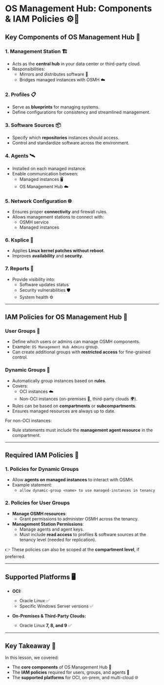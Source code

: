 # OS Management Hub: Components & IAM Policies ⚙️🔐

## Key Components of OS Management Hub 🧩

### 1. Management Station 🏗️
- Acts as the **central hub** in your data center or third-party cloud.  
- Responsibilities:
  - Mirrors and distributes software 📀  
  - Bridges managed instances with OSMH ☁️  

### 2. Profiles 📋
- Serve as **blueprints** for managing systems.  
- Define configurations for consistency and streamlined management.  

### 3. Software Sources 📦
- Specify which **repositories** instances should access.  
- Control and standardize software across the environment.  

### 4. Agents 🛰️
- Installed on each managed instance.  
- Enable communication between:
  - Managed instances 🖥️  
  - OS Management Hub ☁️  

### 5. Network Configuration 🌐
- Ensures proper **connectivity** and firewall rules.  
- Allows management stations to connect with:
  - OSMH service  
  - Managed instances  

### 6. Ksplice 🧵
- Applies **Linux kernel patches without reboot**.  
- Improves **availability** and **security**.  

### 7. Reports 📑
- Provide visibility into:
  - Software updates status  
  - Security vulnerabilities 🛡️  
  - System health ⚙️  

---

## IAM Policies for OS Management Hub 🔑

### User Groups 👥
- Define which users or admins can manage OSMH components.  
- Example: `OS Management Hub Admins` group.  
- Can create additional groups with **restricted access** for fine-grained control.  

### Dynamic Groups 🔄
- Automatically group instances based on **rules**.  
- Covers:
  - OCI instances ☁️  
  - Non-OCI instances (on-premises 🏢, third-party clouds 🌍).  
- Rules can be based on **compartments** or **subcompartments**.  
- Ensures managed resources are always up to date.  

For non-OCI instances:  
- Rule statements must include the **management agent resource** in the compartment.  

---

## Required IAM Policies 📝

### 1. Policies for Dynamic Groups
- Allow **agents on managed instances** to interact with OSMH.  
- Example statement:  
  - `allow dynamic-group <name> to use managed-instances in tenancy`

### 2. Policies for User Groups
- **Manage OSMH resources**:  
  - Grant permissions to administer OSMH across the tenancy.  
- **Management Station Permissions**:  
  - Manage agents and agent keys.  
  - Must include **read access** to profiles & software sources at the tenancy level (needed for replication).  

👉 These policies can also be scoped at the **compartment level**, if preferred.

---

## Supported Platforms 🖥️

- **OCI:**  
  - Oracle Linux ✅  
  - Specific Windows Server versions ✅  

- **On-Premises & Third-Party Clouds:**  
  - Oracle Linux **7, 8, and 9** ✅  

---

## Key Takeaway 📝
In this lesson, we covered:  
- The **core components** of OS Management Hub 🧩  
- The **IAM policies** required for users, groups, and agents 🔑  
- The **supported platforms** for OCI, on-prem, and multi-cloud 🌐  
